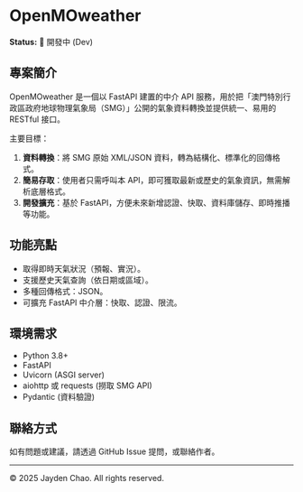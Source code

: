 # OpenMOweather

**Status:** 🚧 開發中 (Dev)

## 專案簡介

OpenMOweather 是一個以 FastAPI 建置的中介 API 服務，用於把「澳門特別行政區政府地球物理氣象局（SMG）」公開的氣象資料轉換並提供統一、易用的 RESTful 接口。

主要目標：

1. **資料轉換**：將 SMG 原始 XML/JSON 資料，轉為結構化、標準化的回傳格式。
2. **簡易存取**：使用者只需呼叫本 API，即可獲取最新或歷史的氣象資訊，無需解析底層格式。
3. **開發擴充**：基於 FastAPI，方便未來新增認證、快取、資料庫儲存、即時推播等功能。

## 功能亮點

* 取得即時天氣狀況（預報、實況）。
* 支援歷史天氣查詢（依日期或區域）。
* 多種回傳格式：JSON。
* 可擴充 FastAPI 中介層：快取、認證、限流。

## 環境需求

* Python 3.8+
* FastAPI
* Uvicorn (ASGI server)
* aiohttp 或 requests (撈取 SMG API)
* Pydantic (資料驗證)



## 聯絡方式

如有問題或建議，請透過 GitHub Issue 提問，或聯絡作者。

---

© 2025 Jayden Chao. All rights reserved.
